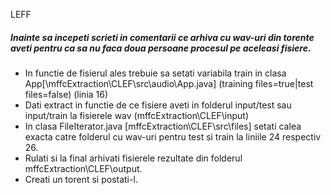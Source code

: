 LEFF

##### Inainte sa incepeti scrieti in comentarii ce arhiva cu wav-uri din torente aveti pentru ca sa nu faca doua persoane procesul pe aceleasi fisiere.

-  In functie de fisierul ales trebuie sa setati variabila train in clasa App[\mffcExtraction\CLEF\src\audio\App.java] (training files=true|test files=false) (linia 16)
-  Dati extract in functie de ce fisiere aveti in folderul input/test sau input/train la fisierele wav (mffcExtraction\CLEF\input)
- In clasa FileIterator.java [mffcExtraction\CLEF\src\files] setati calea exacta catre folderul cu wav-uri pentru test si train la liniile 24 respectiv 26.
-  Rulati si la final arhivati fisierele rezultate din folderul mffcExtraction\CLEF\output.
-  Creati un torent si postati-l.
